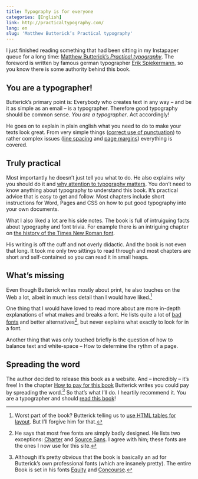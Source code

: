 ```yaml
---
title: Typography is for everyone
categories: [English]
link: http://practicaltypography.com/
lang: en
slug: 'Matthew Butterick’s Practical typography'
---
```


I just finished reading something that had been sitting in my Instapaper queue for a long time: [Matthew Butterick’s *Practical typography*](http://practicaltypography.com/). The foreword is written by famous german typographer [Erik Spiekermann](http://spiekermann.com/en/), so you know there is some authority behind this book.

## You are a typographer!

Butterick’s primary point is: Everybody who creates text in any way – and be it as simple as an email – is a typographer. Therefore good typography should be common sense. *You are a typographer*. Act accordingly!

He goes on to explain in plain english what you need to do to make your texts look great. From very simple things ([correct use of punctuation](http://practicaltypography.com/type-composition.html)) to rather complex issues ([line spacing](http://practicaltypography.com/line-spacing.html) and [page margins](http://practicaltypography.com/page-margins.html)) everything is covered.

## Truly practical

Most importantly he doesn’t just tell you what to do. He also explains *why* you should do it and [why attention to typography matters](http://practicaltypography.com/why-does-typography-matter.html). You don’t need to know anything about typography to understand this book. It’s practical advice that is easy to get and follow. Most chapters include short instructions for Word, Pages and CSS on how to put good typography into your own documents.

What I also liked a lot are his side notes. The book is full of intruiguing facts about typography and font trivia. For example there is an intriguing chapter on [the history of the Times New Roman font](http://practicaltypography.com/times-new-roman.html).

His writing is off the cuff and not overly didactic. And the book is not even that long. It took me only two sittings to read through and most chapters are short and self-contained so you can read it in small heaps.

## What’s missing

Even though Butterick writes mostly about print, he also touches on the Web a lot, albeit in much less detail than I would have liked.[^tables]

One thing that I would have loved to read more about are more in-depth explanations of what makes and breaks a font. He lists quite a lot of [bad fonts](http://practicaltypography.com/bad-fonts.html) and better alternatives[^freefont], but never explains what exactly to look for in a font.

Another thing that was only touched briefly is the question of how to balance text and white-space – How to determine the rythm of a page.

## Spreading the word

The author decided to release this book as a website. And – incredibly – it’s free! In the chapter [How to pay for this book](http://practicaltypography.com/how-to-pay-for-this-book.html) Butterick writes you could pay by spreading the word.[^fonts] So that’s what I’ll do. I heartily recommend it. You are a typographer and should [read this book](http://practicaltypography.com/)!

[^fonts]: Although it’s pretty obvious that the book is basically an ad for Butterick’s own professional fonts (which are insanely pretty). The entire Book is set in his fonts [Equity](http://practicaltypography.com/index.html) and [Concourse](http://practicaltypography.com/concourse.html).

[^tables]: Worst part of the book? Butterick telling us to [use HTML tables for layout](http://practicaltypography.com/tables.html). But I’ll forgive him for that.

[^freefont]: He says that most free fonts are simply badly designed. He lists two exceptions: [Charter](http://practicaltypography.com/charter.html) and [Source Sans](http://sourceforge.net/adobe/sourcesans/wiki/Home/). I agree with him; these fonts are the ones I now use for this site.